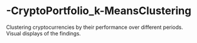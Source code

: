 # -CryptoPortfolio_k-MeansClustering
Clustering cryptocurrencies by their performance over different periods. Visual displays of the findings.
